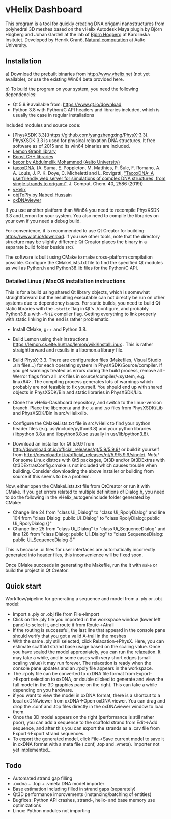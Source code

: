 # vHelix Dashboard
This program is a tool for quickly creating DNA origami nanostructures from polyhedral 3D meshes based on the vHelix Autodesk Maya plugin by Björn Högberg and Johan Gardell at the lab of [Björn Högberg](http://www.hogberglab.net/) at Karolinska Insitutet.
Developed by Henrik Granö, [Natural computation](https://research.cs.aalto.fi/nc/) at Aalto University.

## Installation

a) Download the prebuilt binaries from http://www.vhelix.net (not yet available), or use the existing Win64 beta provided here.

b) To build the program on your system, you need the following dependencies:

- Qt 5.9.9 available from: https://www.qt.io/download
- Python 3.8 with Python/C API headers and libraries included, which is usually the case in regular installations

Included modules and source code:
- [PhysXSDK 3.3]((https://github.com/yangzhengxing/PhysX-3.3). PhysXSDK 3.3 is used for physical relaxation DNA structures. It free software as of 2015 and its win64 binaries are included.
- [Lemon Graph library](https://lemon.cs.elte.hu/trac/lemon)
- [Boost C++ libraries](https://www.boost.org/)
- [bscor by Abdulmelik Mohammed (Aalto University)](https://github.com/mohamma1/bscor)
- [tacoxDNA](https://github.com/lorenzo-rovigatti/tacoxDNA),  (A. Suma, E. Poppleton, M. Matthies, P. Šulc, F. Romano, A. A. Louis, J. P. K. Doye, C. Micheletti and L. Rovigatti, ["TacoxDNA: A userfriendly web server for simulations of complex DNA structures, from single strands to origami"](https://doi.org/10.1002/jcc.26029), J. Comput. Chem. 40, 2586 (2019))
- [vHelix](http://www.vhelix.net)
- [objToPly by Nabeel Hussain](https://github.com/nabeel3133/file-converter-.obj-to-.ply)
- [oxDNAviewer](https://github.com/sulcgroup/oxdna-viewer)

If you use another platform than Win64 you need to recompile PhysXSDK 3.3 and Lemon for your system. You also need to compile the libraries on your own if you need a debug build.

For convenience, it is recommended to use Qt Creator for building: https://www.qt.io/download. If you use other tools, note that the directory structure may be slightly different: Qt Creator places the binary in a separate build folder beside src/.

The software is built using CMake to make cross-platform compilation possible. Configure the CMakeLists.txt file to find the specified Qt modules as well as Python.h and Python38.lib files for the Python/C API.

### Detailed Linux / MacOS installation instructions

This is for a build using shared Qt library objects, which is somewhat straightforward but the resulting executable can not directly be run on other systems due to dependency issues. For static builds, you need to build Qt static libraries with the `-static` flag in Qt's ./configure, and probably Python3.8.a with `-fPIE` compiler flag. Getting everything to link properly with static linking in the end is rather problematic.

- Install CMake, g++ and Python 3.8.

- Build Lemon using their instructions https://lemon.cs.elte.hu/trac/lemon/wiki/InstallLinux . This is rather straightforward and results in a libemon.a library file.

- Build PhysX-3.3. There are configuration files (Makefiles, Visual Studio .sln files...) for each operating system in PhysXSDK/Source/compiler. If you get warnings treated as errors during the build process, remove all -Werror flags from all .mk files in source/compiler/<system, e.g. linux64>. The compiling process generates lots of warnings which probably are not feasible to fix yourself. You should end up with shared objects in PhysXSDK/Bin and static libraries in PhysXSDK/Lib.

- Clone the vHelix-Dashboard repository, and switch to the linux-version branch. Place the libemon.a and the .a and .so files from PhysXSDK/Lib and PhysXSDK/Bin in src/vHelix/lib.

- Configure the CMakeLists.txt file in src/vHelix to find your python header files (e.g. usr/include/python3.8) and your python libraries (libpython 3.8.a and libpython3.8.so usually in usr/lib/python3.8).

- Download an installer for Qt 5.9.9 from http://download.qt.io/official_releases/qt/5.9/5.9.9/ or build it yourself from http://download.qt.io/official_releases/qt/5.9/5.9.9/single/. *Note!* For some Linux distros with Qt5 packages, Qt3D and/or Qt3DExtras with Qt3DExtrasConfig.cmake is not included which causes trouble when building. Consider downloading the above installer or building from source if this seems to be a problem.

Now, either open the CMakeLists.txt file from QtCreator or run it with CMake. If you get errors related to multiple definitions of Dialog.h, you need to do the following in the vHelix_autogen/include folder generated by CMake:

- Change line 24 from "class Ui_Dialog" to "class Ui_RpolyDialog" and line 104 from "class Dialog: public Ui_Dialog" to "class RpolyDialog: public Ui_RpolyDialog {}"
- Change line 25 from "class Ui_Dialog" to "class Ui_SequenceDialog" and line 128 from "class Dialog: public Ui_Dialog" to "class SequenceDialog: public Ui_SequenceDialog {}"

This is because .ui files for user interfaces are automatically incorrectly generated into header files, this inconvenience will be fixed soon.

Once CMake succeeds in generating the Makefile, run the it with `make` or build the project in Qt Creator.

## Quick start

Workflow/pipeline for generating a sequence and model from a .ply or .obj model:

- Import a .ply or .obj file from File->Import
- Click on the .ply file you imported in the workspace window (lower left pane) to select it, and route it from Route->Atrail
- If the routing is successful, the last line that appeard in the console pane should verify that you got a valid A-trail in the meshes
- With the same .ply still selected, click Relaxation->PhysX. Here, you can estimate scaffold strand base usage based on the scaling value. Once you have scaled the model appropriately, you can run the relaxation. It may take a while, and in some cases with very short edges (small scaling value) it may run forever. The relaxation is ready when the console pane updates and an .rpoly file appears in the workspace.
- The .rpoly file can be converted to oxDNA file format from Export->Export selection to oxDNA, or double clicked to generate and view the full model in the 3D graphics pane on the right. This can take a while depending on you hardware.
- if you want to view the model in oxDNA format, there is a shortcut to a local oxDNAviewer from oxDNA->Open oxDNA viewer. You can drag and drop the .conf and .top files directly in the oxDNAviewer window to load them.
- Once the 3D model appears on the right (performance is still rather poor), you can add a sequence to the scaffold strand from Edit->Add sequence, and after this you can export the strands as a .csv file from Export->Export strand sequences.
- To export the generated model, click File->Save current model to save it in oxDNA format with a meta file (.conf, .top and .vmeta). Importer not yet implemented...

## Todo

- Automated strand gap filling
- .oxdna + .top + .vmeta DNA model importer
- Base estimation including filled in strand gaps (separately)
- Qt3D performance improvements (instancing/batching of entities)
- Bugfixes: Python API crashes, strand-, helix- and base memory use optimizations
- Linux: Python modules not importing
